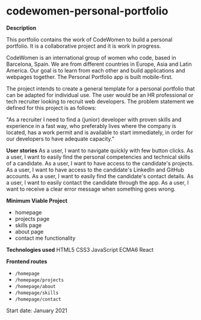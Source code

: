 # codewomen-personal-portfolio

**Description**  

This portfolio contains the work of CodeWomen to build a personal portfolio. It is a collaborative project and it is work in progress. 

CodeWomen is an international group of women who code, based in Barcelona, Spain. We are from different countries in Europe, Asia and Latin America. Our goal is to learn from each other and build applications and webpages together. The Personal Portfolio app is built mobile-first.

The project intends to create a general template for a personal portfolio that can be adapted for individual use. The user would be an HR professional or tech recruiter looking to recruit web developers. The problem statement we defined for this project is as follows:  

"As a recruiter I need to find a (junior) developer with proven skills and experience in a fast way, who preferably lives where the company is located, has a work permit and is available to start immediately, in order for our developers to have adequate capacity."  

**User stories**
As a user, I want to navigate quickly with few button clicks.
As a user, I want to easily find the personal competencies and technical skills of a candidate.
As a user, I want to have access to the candidate's projects.
As a user, I want to have access to the candidate's LinkedIn and GitHub accounts.
As a user, I want to easily find the candidate's contact details.
As a user, I want to easily contact the candidate through the app.
As a user, I want to receive a clear error message when something goes wrong.

**Minimum Viable Project**
* homepage
* projects page
* skills page
* about page
* contact me functionality

**Technologies used**
HTML5
CSS3
JavaScript ECMA6
React

**Frontend routes**
* `/homepage`
* `/homepage/projects`
* `/homepage/about`
* `/homepage/skills`
* `/homepage/contact`


Start date: January 2021
